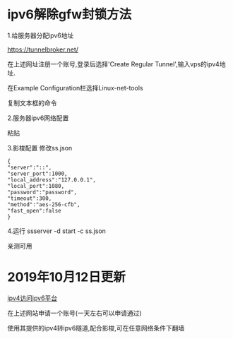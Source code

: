 # ipv6解除gfw封锁方法
1.给服务器分配ipv6地址

https://tunnelbroker.net/

在上述网址注册一个账号,登录后选择'Create Regular Tunnel',输入vps的ipv4地址.

在Example Configuration栏选择Linux-net-tools

复制文本框的命令

2.服务器ipv6网络配置

粘贴

3.影梭配置
修改ss.json
```
{
"server":"::",
"server_port":1000,
"local_address":"127.0.0.1",
"local_port":1080,
"password":"password",
"timeout":300,
"method":"aes-256-cfb",
"fast_open":false
}
```

4.运行
ssserver -d start -c ss.json



亲测可用

# 2019年10月12日更新
[ipv4访问ipv6平台](http://6plat.org/)

在上述网站申请一个账号(一天左右可以申请通过)

使用其提供的ipv4转ipv6隧道,配合影梭,可在任意网络条件下翻墙


